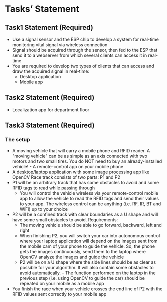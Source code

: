 # Tasks’ Statement
## Task1 Statement (Required)
* Use a signal sensor and the ESP chip to develop a system for real-time monitoring vital signal via wireless connection
* Signal should be acquired through the sensor, then fed to the ESP that send it to a webserver from which several clients can access it in real-time
* You are required to develop two types of clients that can access and draw the acquired signal in real-time:
    * Desktop application
    * Mobile app

## Task2 Statement (Required)
* Localization app for department floor

## Task3 Statement (Required)
### The setup
* A moving vehicle that will carry a mobile phone and RFID reader. A "moving vehicle" can be as simple as an axis connected with two motors and two small tires. You do NOT need to buy an already-installed vehicle! - A remote-control app on your mobile phone
* A desktop/laptop application with some image processing app like OpenCV
Race track consists of two parts: P1 and P2
* P1 will be an arbitrary track that has some obstacles to avoid and some RFID tags to read while passing through
    * You will control the vehicle wireless via your remote-control mobile app to allow the vehicle to read the RFID tags and send their values to your app. The wireless control can be anything (i.e. RF, IR, BT and WiFi) up to your choice
* P2 will be a confined track with clear boundaries as a U shape and will have some small obstacles to avoid. Requirements:
    * The moving vehicle should be able to go forward, backward, left and right
    * When finishing P2, you will switch your car into autonomous control where your laptop application will depend on the images sent from the mobile cam of your phone to guide the vehicle. So, the phone gets the images continuously, send them to the laptop where OpenCV analyze the images and guide the vehicle
    * P2 will be on a U shape where the side lines should be as clear as possible for your algorithm. It will also contain some obstacles to avoid automatically. - The function performed on the laptop in the previous step (i.e. using OpenCV to guide the car) should be repeated on your mobile as a mobile app
* You finish the race when your vehicle crosses the end line of P2 with the RFID values sent correctly to your mobile app
